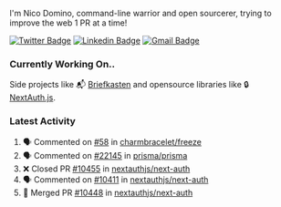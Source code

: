 
I'm Nico Domino, command-line warrior and open sourcerer, trying to improve the web 1 PR at a time!

[![Twitter Badge](https://img.shields.io/badge/-@ndom91-1ca0f1?style=flat-square&labelColor=1ca0f1&logo=twitter&logoColor=white&link=https://twitter.com/ndom91)](https://twitter.com/ndom91) [![Linkedin Badge](https://img.shields.io/badge/-ndom91-blue?style=flat-square&logo=Linkedin&logoColor=white&link=https://www.linkedin.com/in/ndom91/)](https://www.linkedin.com/in/ndom91/) [![Gmail Badge](https://img.shields.io/badge/-yo@ndo.dev-c14438?style=flat-square&logo=mail.ru&logoColor=white&link=mailto:yo@ndo.dev)](mailto:yo@ndo.dev)

### Currently Working On..

Side projects like 📬 [Briefkasten](https://briefkastenhq.com) and opensource libraries like 🔒 [NextAuth.js](https://github.com/nextauthjs/next-auth).

<!--START_SECTION_PROFILE_VIEWS:readme-info-->
<!--END_SECTION_PROFILE_VIEWS:readme-info-->

<!--START_SECTION_DAILY_COMMIT:readme-info-->
<!--END_SECTION_DAILY_COMMIT:readme-info-->

<!--START_SECTION_WEEKLY_COMMIT:readme-info-->
<!--END_SECTION_WEEKLY_COMMIT:readme-info-->

### Latest Activity

<!--START_SECTION:activity-->
1. 🗣 Commented on [#58](https://github.com/charmbracelet/freeze/issues/58#issuecomment-2037023105) in [charmbracelet/freeze](https://github.com/charmbracelet/freeze)
2. 🗣 Commented on [#22145](https://github.com/prisma/prisma/issues/22145#issuecomment-2035226489) in [prisma/prisma](https://github.com/prisma/prisma)
3. ❌ Closed PR [#10455](https://github.com/nextauthjs/next-auth/pull/10455) in [nextauthjs/next-auth](https://github.com/nextauthjs/next-auth)
4. 🗣 Commented on [#10411](https://github.com/nextauthjs/next-auth/pull/10411#issuecomment-2031454181) in [nextauthjs/next-auth](https://github.com/nextauthjs/next-auth)
5. 🎉 Merged PR [#10448](https://github.com/nextauthjs/next-auth/pull/10448) in [nextauthjs/next-auth](https://github.com/nextauthjs/next-auth)
<!--END_SECTION:activity-->
